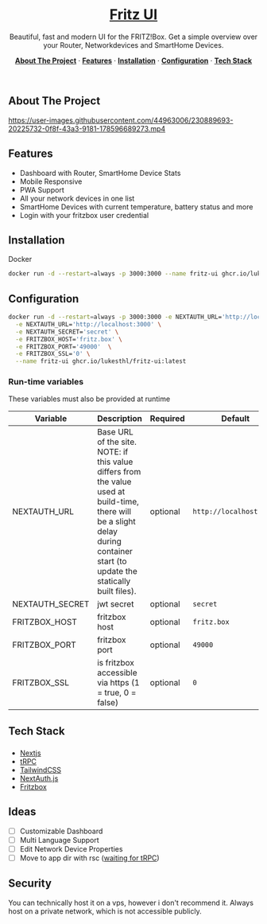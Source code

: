 <a href="https://github.com/lukesthl/fritz-ui">
  <h1 align="center">Fritz UI</h1>
</a>
<p align="center">
Beautiful, fast and modern UI for the FRITZ!Box. Get a simple overview over your Router, Networkdevices and SmartHome Devices. 
</p>
<p align="center">
  <a href="#about-the-project"><strong>About The Project</strong></a> ·
  <a href="#features"><strong>Features</strong></a> ·
  <a href="#installation"><strong>Installation</strong></a> ·
  <a href="#configuration"><strong>Configuration</strong></a> ·
  <a href="#tech-stack"><strong>Tech Stack</strong></a>
</p>
<br/>

## About The Project

https://user-images.githubusercontent.com/44963006/230889693-20225732-0f8f-43a3-9181-178596689273.mp4

## Features

- Dashboard with Router, SmartHome Device Stats
- Mobile Responsive
- PWA Support
- All your network devices in one list
- SmartHome Devices with current temperature, battery status and more
- Login with your fritzbox user credential

## Installation

Docker

```bash
docker run -d --restart=always -p 3000:3000 --name fritz-ui ghcr.io/lukesthl/fritz-ui:latest
```

## Configuration

```bash
docker run -d --restart=always -p 3000:3000 -e NEXTAUTH_URL='http://localhost:3000' \
  -e NEXTAUTH_URL='http://localhost:3000' \
  -e NEXTAUTH_SECRET='secret' \
  -e FRITZBOX_HOST='fritz.box' \
  -e FRITZBOX_PORT='49000'  \
  -e FRITZBOX_SSL='0' \
  --name fritz-ui ghcr.io/lukesthl/fritz-ui:latest
```

### Run-time variables

These variables must also be provided at runtime

| Variable        | Description                                                                                                                                                                      | Required | Default                 |
| --------------- | -------------------------------------------------------------------------------------------------------------------------------------------------------------------------------- | -------- | ----------------------- |
| NEXTAUTH_URL    | Base URL of the site. NOTE: if this value differs from the value used at build-time, there will be a slight delay during container start (to update the statically built files). | optional | `http://localhost:3000` |
| NEXTAUTH_SECRET | jwt secret                                                                                                                                                                       | optional | `secret`                |
| FRITZBOX_HOST   | fritzbox host                                                                                                                                                                    | optional | `fritz.box`             |
| FRITZBOX_PORT   | fritzbox port                                                                                                                                                                    | optional | `49000`                 |
| FRITZBOX_SSL    | is fritzbox accessible via https (1 = true, 0 = false)                                                                                                                           | optional | `0`                     |

## Tech Stack

###

- [Nextjs](https://nextjs.org/)
- [tRPC](https://trpc.io/)
- [TailwindCSS](https://tailwindcss.com/)
- [NextAuth.js](https://next-auth.js.org/)
- [Fritzbox](https://github.com/lukesthl/fritzbox)

## Ideas

- [ ] Customizable Dashboard
- [ ] Multi Language Support
- [ ] Edit Network Device Properties
- [ ] Move to app dir with rsc ([waiting for tRPC](https://github.com/trpc/trpc/discussions/3185#discussioncomment-4167473))

## Security

You can technically host it on a vps, however i don't recommend it. Always host on a private network, which is not accessible publicly.
